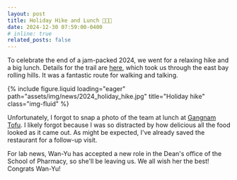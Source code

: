 ```yaml
---
layout: post
title: Holiday Hike and Lunch 🎊🥳🎉
date: 2024-12-30 07:59:00-0400
# inline: true
related_posts: false
---
```


To celebrate the end of a jam-packed 2024, we went for a relaxing hike and a big lunch. Details for the trail are [here](https://www.alltrails.com/trail/us/california/nimitz-way-easy-route), which took us through the east bay rolling hills. It was a fantastic route for walking and talking.

<div class="row justify-content-sm-center">
    <div class="w-50">
        {% include figure.liquid loading="eager" path="assets/img/news/2024_holiday_hike.jpg" title="Holiday hike" class="img-fluid" %}
    </div>
</div>
<div class="row justify-content-sm-center">
</div>

Unfortunately, I forgot to snap a photo of the team at lunch at [Gangnam Tofu](https://maps.app.goo.gl/AMq8Guj48SR7USuW7). I likely forgot because I was so distracted by how delicious all the food looked as it came out. As might be expected, I've already saved the restaurant for a follow-up visit.

For lab news, Wan-Yu has accepted a new role in the Dean's office of the School of Pharmacy, so she'll be leaving us. We all wish her the best! Congrats Wan-Yu!